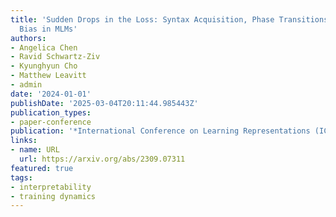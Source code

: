 ```yaml
---
title: 'Sudden Drops in the Loss: Syntax Acquisition, Phase Transitions, and Simplicity
  Bias in MLMs'
authors:
- Angelica Chen
- Ravid Schwartz-Ziv
- Kyunghyun Cho
- Matthew Leavitt
- admin
date: '2024-01-01'
publishDate: '2025-03-04T20:11:44.985443Z'
publication_types:
- paper-conference
publication: '*International Conference on Learning Representations (ICLR)*'
links:
- name: URL
  url: https://arxiv.org/abs/2309.07311
featured: true
tags:
- interpretability
- training dynamics
---
```

